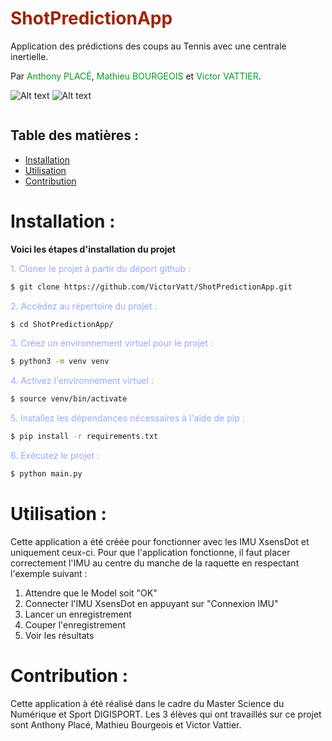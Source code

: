 # <span style="color:#A02400">ShotPredictionApp</span>

Application des prédictions des coups au Tennis avec une centrale inertielle.<br>

Par <span style="color:#069B23">Anthony PLACÉ</span>, <span style="color:#069B23"> Mathieu BOURGEOIS</span> et <span style="color:#069B23">Victor VATTIER</span>.

<img src="https://zupimages.net/up/23/13/mgzr.png" alt="Alt text" title="Optional title">

<img src="https://zupimages.net/viewer.php?id=23/13/mgzr.png" alt="Alt text" title="Optional title">


<a href="https://zupimages.net/viewer.php?id=23/13/mgzr.png"><img src="https://zupimages.net/up/23/13/mgzr.png" alt="" /></a>

## Table des matières :

- [Installation](#installation)
- [Utilisation](#utilisation)
- [Contribution](#contribution)


# Installation : 

<strong>Voici les étapes d'installation du projet</strong><br>

<span style="color:#99A7FF">1. Cloner le projet à partir du déport github :</span>
```bash
$ git clone https://github.com/VictorVatt/ShotPredictionApp.git
```
<span style="color:#99A7FF">2. Accédez au répertoire du projet :</span>
```bash
$ cd ShotPredictionApp/
```
<span style="color:#99A7FF">3. Créez un environnement virtuel pour le projet :</span>
```bash
$ python3 -m venv venv
```
<span style="color:#99A7FF">4. Activez l'environnement virtuel :</span>
```bash
$ source venv/bin/activate
```
<span style="color:#99A7FF">5. Installez les dépendances nécessaires à l'aide de pip :</span>
```bash
$ pip install -r requirements.txt
```
<span style="color:#99A7FF">6. Exécutez le projet :</span>
```bash
$ python main.py
```

# Utilisation : 

Cette application a été créée pour fonctionner avec les IMU XsensDot et uniquement ceux-ci.
Pour que l'application fonctionne, il faut placer correctement l'IMU au centre du manche de la raquette en respectant l'exemple suivant : 
1. Attendre que le Model soit "OK"
2. Connecter l'IMU XsensDot en appuyant sur "Connexion IMU"
3. Lancer un enregistrement
4. Couper l'enregistrement
5. Voir les résultats

# Contribution : 

Cette application à été réalisé dans le cadre du Master Science du Numérique et Sport DIGISPORT. Les 3 élèves qui ont travaillés sur ce projet sont
Anthony Placé, Mathieu Bourgeois et Victor Vattier.


